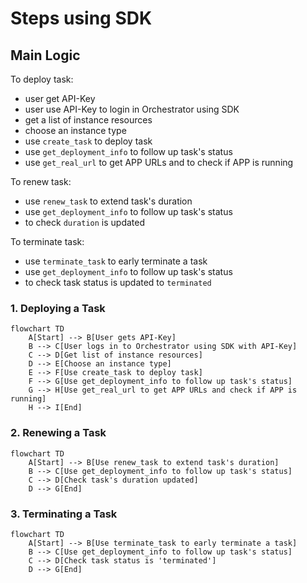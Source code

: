 
# Steps using SDK

## Main Logic

To deploy task:

- user get API-Key
- user use API-Key to login in Orchestrator using SDK
- get a list of instance resources
- choose an instance type
- use `create_task` to deploy task
- use `get_deployment_info` to follow up task's status
- use `get_real_url` to get APP URLs and to check if APP is running

To renew task:

- use `renew_task` to extend task's duration
- use `get_deployment_info` to follow up task's status
- to check `duration` is updated

To terminate task:

- use `terminate_task` to early terminate a task
- use `get_deployment_info` to follow up task's status
- to check task status is updated to `terminated`


### 1. Deploying a Task

```mermaid
flowchart TD
    A[Start] --> B[User gets API-Key]
    B --> C[User logs in to Orchestrator using SDK with API-Key]
    C --> D[Get list of instance resources]
    D --> E[Choose an instance type]
    E --> F[Use create_task to deploy task]
    F --> G[Use get_deployment_info to follow up task's status]
    G --> H[Use get_real_url to get APP URLs and check if APP is running]
    H --> I[End]
```

### 2. Renewing a Task

```mermaid
flowchart TD
    A[Start] --> B[Use renew_task to extend task's duration]
    B --> C[Use get_deployment_info to follow up task's status]
    C --> D[Check task's duration updated]
    D --> G[End]
```

### 3. Terminating a Task

```mermaid
flowchart TD
    A[Start] --> B[Use terminate_task to early terminate a task]
    B --> C[Use get_deployment_info to follow up task's status]
    C --> D[Check task status is 'terminated']
    D --> G[End]
```
